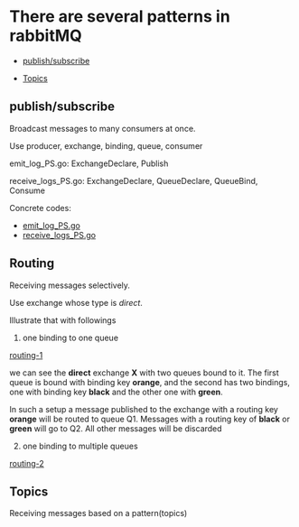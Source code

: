 # There are several patterns in rabbitMQ

* [publish/subscribe](#publish/subscribe)

* [Topics](#topics)

## publish/subscribe

Broadcast messages to many consumers at once.

Use producer, exchange, binding, queue, consumer

emit_log_PS.go: ExchangeDeclare, Publish

receive_logs_PS.go: ExchangeDeclare, QueueDeclare, QueueBind, Consume

Concrete codes:
* [emit_log_PS.go](./examples-codes/emit_log_PS.go)
* [receive_logs_PS.go](./examples-codes/receive_logs_PS.go)

## Routing

Receiving messages selectively.

Use exchange whose type is *direct*.

Illustrate that with followings

1. one binding to one queue

[routing-1](./image/routing-1)

we can see the **direct** exchange **X** with two queues bound to it. The first queue is bound with binding key **orange**, and the second has two bindings, one with binding key **black** and the other one with **green**.

In such a setup a message published to the exchange with a routing key **orange** will be routed to queue Q1. Messages with a routing key of **black** or **green** will go to Q2. All other messages will be discarded

2. one binding to multiple queues

[routing-2](./image/routing-2)



## Topics

Receiving messages based on a pattern(topics)